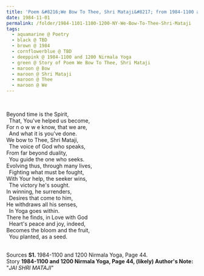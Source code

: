 ```yaml
---
title: 'Poem &#8216;We Bow To Thee, Shri Mataji&#8217; from 1984-1100 and 1200 Nirmala Yoga, Page 44'
date: 1984-11-01
permalink: /folder/1984-1101-1100-1200-NY-We-Bow-To-Thee-Shri-Mataji
tags:
  - aquamarine @ Poetry
  - black @ TBD
  - brown @ 1984
  - cornflowerblue @ TBD
  - deeppink @ 1984-1100 and 1200 Nirmala Yoga
  - green @ Story of Poem We Bow To Thee, Shri Mataji
  - maroon @ Bow
  - maroon @ Shri Mataji
  - maroon @ Thee
  - maroon @ We
---
```


<br>

<p>
Beyond time is the Spirit,<br>
&ensp;That, You've helped us become,<br>
For n o w w e know, that we are,<br>
&ensp;And what it is you've done.<br>
We bow to Thee, Shri Mataji,<br>
&ensp;The voice of God who speaks,<br>
From far beyond duality,<br>
&ensp;You guide the one who seeks.<br>
Evolving thus, through many lives,<br>
&ensp;Fighting what must be fought,<br>
With Your help, the seeker wins,<br>
&ensp;The victory he's sought.<br>
In winning, he surrenders,<br>
&ensp;Desires that come to him,<br>
He withdraws all his senses,<br>
&ensp;In Yoga goes within.<br>
There he finds, in Love with God<br>
&ensp;Heart's peace and joy, indeed,<br>
Becomes the bloom and the fruit,<br>
&ensp;You planted, as a seed.<br>
</p>

<br>

<wave-list>
<list-title color="DarkSeaGreen" width="40">Sources</list-title>
  <list-item color="BlanchedAlmond"  width="280"><b>S1. </b> 1984-1100 and 1200 Nirmala Yoga, Page 44.</list-item>
</wave-list>

<br>

<wave-list>
<list-title color="DarkSeaGreen" width="25">Story</list-title>
  <list-item color="BlanchedAlmond"  width="280"><b>1984-1100 and 1200 Nirmala Yoga, Page 44, (likely) Author's Note:</b> "<i>JAI SHRI MATAJI</i>"</list-item>
</wave-list>